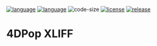[![language](https://img.shields.io/static/v1?label=language&message=4d&color=blue)](https://developer.4d.com/)
[![language](https://img.shields.io/github/languages/top/vdelachaux/4DPop-XLIFF.svg)](https://developer.4d.com/)
![code-size](https://img.shields.io/github/languages/code-size/vdelachaux/4DPop-XLIFF.svg)
[![license](https://img.shields.io/github/license/vdelachaux/4DPop-XLIFF)](LICENSE)
[![release](https://img.shields.io/github/v/release/vdelachaux/4DPop-XLIFF?include_prereleases)](https://github.com/vdelachaux/4DPop-XLIFF/releases/latest)

# 4DPop XLIFF
